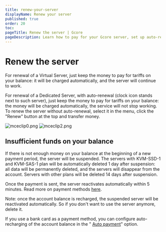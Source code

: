 ```yaml
---
title: renew-your-server
displayName: Renew your server
published: true
order: 20
toc:
pageTitle: Renew the server | Gcore
pageDescription: Learn how to pay for your Gcore server, set up auto-renewal or manually transfer funds to continue services.
---
```

# Renew the server

For renewal of a Virtual Server, just keep the money to pay for tariffs on your balance: it will be charged automatically, and the server will continue to work.

For renewal of a Dedicated Server, with auto-renewal (clock icon stands next to such server), just keep the money to pay for tariffs on your balance: the money will be charged automatically, the service will not stop working. To renew the server without auto-renewal, select it in the menu, click the "Renew" button at the top and transfer money.

<media-gallery>
<img src="https://assets.gcore.pro/docs/hosting/payments/renew-your-server/mceclip0.png" alt="mceclip0.png">

<img src="https://assets.gcore.pro/docs/hosting/payments/renew-your-server/mceclip2.png" alt="mceclip2.png">
</media-gallery>

## Insufficient funds on your balance

If there is not enough money on your balance at the beginning of a new payment period, the server will be suspended. The servers with KVM-SSD-1 and KVM-SAS-1 plan will be automatically deleted 1 day after suspension: all data will be permanently deleted, and the servers will disappear from the account. Servers with other plans will be deleted 14 days after suspension.

Once the payment is sent, the server reactivates automatically within 5 minutes. Read more on payment methods <a href="https://gcore.com/docs/hosting/payments/pay-for-gcore-services-payment-methods" target="_blank">here</a>.

Note: once the account balance is recharged, the suspended server will be reactivated automatically. So if you don't want to use the server anymore, delete it.

If you use a bank card as a payment method, you can configure auto-recharging of the account balance in the " <a href="https://gcore.com/docs/hosting/payments/set-up-auto-payment" target="_blank">Auto payment</a>" option.